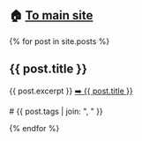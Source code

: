

## 🏠 [To main site](https://davidelegacci.it/)


{% for post in site.posts %}
<h2>{{ post.title }}</h2>
{{ post.excerpt }}
<a href=".{{ post.url }}">➡️ {{ post.title }}</a>
<p># {{ post.tags | join: ", " }}</p>
{% endfor %}

